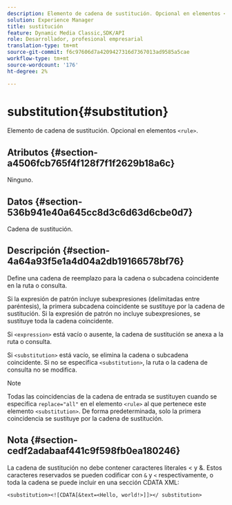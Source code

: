 ```yaml
---
description: Elemento de cadena de sustitución. Opcional en elementos <rule> .
solution: Experience Manager
title: sustitución
feature: Dynamic Media Classic,SDK/API
role: Desarrollador, profesional empresarial
translation-type: tm+mt
source-git-commit: f6c97606d7a4209427316d7367013ad9585a5cae
workflow-type: tm+mt
source-wordcount: '176'
ht-degree: 2%

---
```



# substitution{#substitution}

Elemento de cadena de sustitución. Opcional en elementos `<rule>`.

## Atributos {#section-a4506fcb765f4f128f7f1f2629b18a6c}

Ninguno.

## Datos {#section-536b941e40a645cc8d3c6d63d6cbe0d7}

Cadena de sustitución.

## Descripción {#section-4a64a93f5e1a4d04a2db19166578bf76}

Define una cadena de reemplazo para la cadena o subcadena coincidente en la ruta o consulta.

Si la expresión de patrón incluye subexpresiones (delimitadas entre paréntesis), la primera subcadena coincidente se sustituye por la cadena de sustitución. Si la expresión de patrón no incluye subexpresiones, se sustituye toda la cadena coincidente.

Si `<expression>` está vacío o ausente, la cadena de sustitución se anexa a la ruta o consulta.

Si `<substitution>` está vacío, se elimina la cadena o subcadena coincidente. Si no se especifica `<substitution>`, la ruta o la cadena de consulta no se modifica.

>[!NOTE]
>
>Todas las coincidencias de la cadena de entrada se sustituyen cuando se especifica `replace="all"` en el elemento `<rule>` al que pertenece este elemento `<substitution>`. De forma predeterminada, solo la primera coincidencia se sustituye por la cadena de sustitución.

## Nota {#section-cedf2adabaaf441c9f598fb0ea180246}

La cadena de sustitución no debe contener caracteres literales &lt; y &amp;. Estos caracteres reservados se pueden codificar con `&` y `<` respectivamente, o toda la cadena se puede incluir en una sección CDATA XML:

`<substitution><![CDATA[&text=<Hello, world!>]]></ substitution>`
